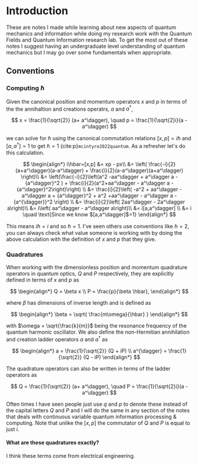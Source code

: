 # Introduction
These are notes I made while learning about new aspects of quantum mechanics and information while doing my research work with the Quantum Fields and Quantum Information research lab. To get the most out of these notes I suggest having an undergraduate level understanding of quantum mechanics but I may go over some fundamentals when appropriate.  

## Conventions


### Computing $\hbar$

Given the canonical position and momentum operators $x$ and $p$ in terms of the the annihaltion and creations operatrs, $a$ and $a^\dagger$,

$$
x = \frac{1}{\sqrt{2}} (a+ a^\dagger), \quad p = \frac{1}{\sqrt{2}i}(a - a^\dagger)
$$

we can solve for $\hbar$ using the canonical commutation relations $[x,p] = i\hbar$ and $[a, a^\dagger]=1$ to get $\hbar=1$ {cite:p}`mcintyre2022quantum`. As a refresher let's do this calculation.

$$
\begin{align*}
i\hbar=[x,p] &= xp - px\\
&= \left( \frac{-i}{2}(a+a^\dagger)(a-a^\dagger) + \frac{i}{2}(a-a^\dagger)(a+a^\dagger)  \right)\\ 
&=  \left(\frac{-i}{2}\left(a^2 -aa^\dagger + a^\dagger a - {a^\dagger}^2 )  + \frac{i}{2}(a^2+aa^\dagger - a^\dagger a - {a^\dagger}^2\right)\right) \\
&= \frac{i}{2}\left( -a^2 + aa^\dagger - a^\dagger a + {a^\dagger}^2 + a^2 +aa^\dagger - a^\dagger a - {a^{\dagger}}^2 \right) \\
&= \frac{i}{2}\left( 2aa^\dagger - 2a^\dagger a\right)\\
&= i\left( aa^\dagger - a^\dagger a\right)\\
&= i[a,a^\dagger] \\
&= i  \quad \text{Since we know $[a,a^\dagger]$=1}
\end{align*}
$$


This means $i\hbar=i$ and so $\hbar=1$. I've seen others use conventions like $\hbar=2$, you can always check what value someone is working with by doing the above calculation with the definition of $x$ and $p$ that they give.


### Quadratures

When working with the dimensionless position and momentum quadrature operators in quantum optics, $Q$ and $P$ respectively, they are explicitly defined in terms of $x$ and $p$ as

$$
\begin{align*}
    Q = \beta x \\
    P = \frac{p}{\beta \hbar},
\end{align*}
$$

where $\beta$ has dimensions of inverse length and is defined as 

$$
\begin{align*}
    \beta = \sqrt{ \frac{m\omega}{\hbar} }
\end{align*}
$$

with $\omega = \sqrt{\frac{k}{m}}$ being the resonance frequency of the quantum harmonic oscillator. We also define the non-Hermitian annihilation and creation ladder operators $a$ and $a^{\dagger}$ as

$$
\begin{align*}
    a =  \frac{1}{\sqrt{2}} (Q + iP) \\ 
    a^{\dagger} =  \frac{1}{\sqrt{2}} (Q - iP)
\end{align*}
$$


The quadrature operators can also be written in terms of the ladder operators as 

$$
Q = \frac{1}{\sqrt{2}} (a+ a^\dagger), \quad P = \frac{1}{\sqrt{2}i}(a - a^\dagger)
$$

Often times I have seen people just use $q$ and $p$ to denote these instead of the capital letters $Q$ and $P$ and I will do the same in any section of the notes that deals with continuous variable quantum information processing & computing. Note that unlike the $[x,p]$ the commutator of $Q$ and $P$ is equal to just $i$. 

#### What are these quadratures exactly?

I think these terms come from electrical engineering.
